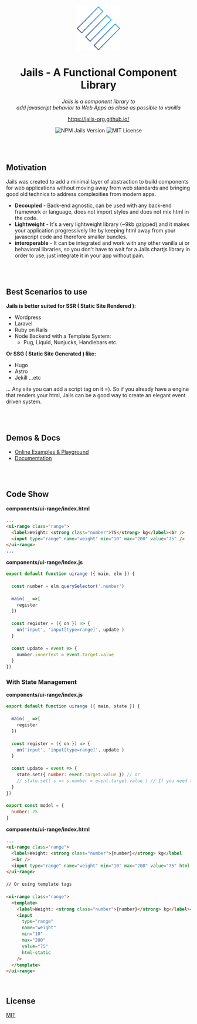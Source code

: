 <p align="center">
  <img  src="./logo.svg" width="120" />
</p>

<h1 align="center">Jails - A Functional Component Library</h1>

<p align="center"><em>Jails is a component library to <br />add javascript behavior to Web Apps as close as possible to vanilla</em></p>

<p align="center">
  <a href="https://jails-org.github.io/">https://jails-org.github.io/</a>
</p>

<div align="center">
	<img src="https://badge.fury.io/js/jails-js.svg?v5" alt="NPM Jails Version" />
	<img src="https://img.shields.io/badge/License-MIT-yellow.svg" alt="MIT License" />
</div>

<br />
<br />
<br />

## Motivation

Jails was created to add a minimal layer of abstraction to build components for web applications without moving away from web standards and bringing good old technics to address complexities from modern apps.

- **Decoupled** - Back-end agnostic, can be used with any back-end framework or language, does not import styles and does not mix html in the code.
- **Lightweight** - It's a very lightweight library (~9kb gzipped) and it makes your application progressively lite by keeping html away from your javascript code and therefore smaller bundles.
- **interoperable** - It can be integrated and work with any other vanilla ui or behavioral libraries, so you don't have to wait for a Jails chartjs library in order to use, just integrate it in your app without pain.

<br />
<br />

## Best Scenarios to use

**Jails is better suited for SSR ( Static Site Rendered ):**

- Wordpress
- Laravel
- Ruby on Rails
- Node Backend with a Template System:
  - Pug, Liquid, Nunjucks, Handlebars etc.

**Or SSG ( Static Site Generated ) like:**

- Hugo
- Astro
- Jekill
  ...etc

... Any site you can add a script tag on it =). So if you already have a engine that renders your html, Jails can be a good way to create an elegant event driven system.

<br />
<br />

## Demos & Docs

- [Online Examples & Playground](https://stackblitz.com/@Javiani/collections/jails-organization)
- [Documentation](https://jails-org.github.io/#/)

<br />
<br />

## Code Show

**components/ui-range/index.html**

```html
...
<ui-range class="range">
  <label>Weight: <strong class="number">75</strong> kg</label><br />
  <input type="range" name="weight" min="10" max="200" value="75" />
</ui-range>
...
```

**components/ui-range/index.js**

```js
export default function uirange ({ main, elm }) {

  const number = elm.querySelector('.number')

  main( _ =>[
    register
  ])

  const register = ({ on }) => {
    on('input', 'input[type=range]', update )
  }

  const update = event => {
    number.innerText = event.target.value
  }
})
```

### With State Management

**components/ui-range/index.js**

```js
export default function uirange ({ main, state }) {

  main( _ =>[
    register
  ])

  const register = ({ on }) => {
    on('input', 'input[type=range]', update )
  }

  const update = event => {
    state.set({ number: event.target.value }) // or
    // state.set( s => s.number = event.target.value ) // If you need to use the previous state
  }
})

export const model = {
  number: 75
}
```

**components/ui-range/index.html**

```html
...
<ui-range class="range">
  <label>Weight: <strong class="number">{number}</strong> kg</label
  ><br />
  <input type="range" name="weight" min="10" max="200" value="75" html-static />
</ui-range>

// Or using template tags

<ui-range class="range">
  <template>
    <label>Weight: <strong class="number">{number}</strong> kg</label><br />
    <input
      type="range"
      name="weight"
      min="10"
      max="200"
      value="75"
      html-static
    />
  </template>
</ui-range>
```

<br />

## License

[MIT](http://opensource.org/licenses/MIT)
